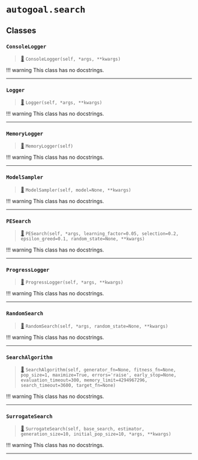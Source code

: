# `autogoal.search`

## Classes

### `ConsoleLogger`

> [📝](https://github.com/autogal/autogoal/blob/master/autogoal/search/_base.py#L206)
> `ConsoleLogger(self, *args, **kwargs)`


!!! warning
    This class has no docstrings.


---
### `Logger`

> [📝](https://github.com/autogal/autogoal/blob/master/autogoal/search/_base.py#L180)
> `Logger(self, *args, **kwargs)`


!!! warning
    This class has no docstrings.


---
### `MemoryLogger`

> [📝](https://github.com/autogal/autogoal/blob/master/autogoal/search/_base.py#L292)
> `MemoryLogger(self)`


!!! warning
    This class has no docstrings.


---
### `ModelSampler`

> [📝](https://github.com/autogal/autogoal/blob/master/autogoal/search/_pge.py#L11)
> `ModelSampler(self, model=None, **kwargs)`


!!! warning
    This class has no docstrings.


---
### `PESearch`

> [📝](https://github.com/autogal/autogoal/blob/master/autogoal/search/_pge.py#L240)
> `PESearch(self, *args, learning_factor=0.05, selection=0.2, epsilon_greed=0.1, random_state=None, **kwargs)`


!!! warning
    This class has no docstrings.


---
### `ProgressLogger`

> [📝](https://github.com/autogal/autogoal/blob/master/autogoal/search/_base.py#L274)
> `ProgressLogger(self, *args, **kwargs)`


!!! warning
    This class has no docstrings.


---
### `RandomSearch`

> [📝](https://github.com/autogal/autogoal/blob/master/autogoal/search/_random.py#L7)
> `RandomSearch(self, *args, random_state=None, **kwargs)`


!!! warning
    This class has no docstrings.


---
### `SearchAlgorithm`

> [📝](https://github.com/autogal/autogoal/blob/master/autogoal/search/_base.py#L14)
> `SearchAlgorithm(self, generator_fn=None, fitness_fn=None, pop_size=1, maximize=True, errors='raise', early_stop=None, evaluation_timeout=300, memory_limit=4294967296, search_timeout=3600, target_fn=None)`


!!! warning
    This class has no docstrings.


---
### `SurrogateSearch`

> [📝](https://github.com/autogal/autogoal/blob/master/autogoal/search/_learning.py#L11)
> `SurrogateSearch(self, base_search, estimator, generation_size=10, initial_pop_size=10, *args, **kwargs)`


!!! warning
    This class has no docstrings.


---
